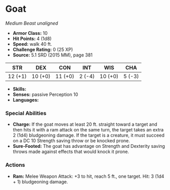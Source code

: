 # Goat

*Medium* *Beast* *unaligned*

- **Armor Class:** 10
- **Hit Points:** 4 (1d8)
- **Speed:** walk 40 ft.
- **Challenge Rating:** 0 (25 XP)
- **Source:** 5.1 SRD (2015 MM), page 381

| STR | DEX | CON | INT | WIS | CHA |
| --- | --- | --- | --- | --- | --- |
| 12 (+1) | 10 (+0) | 11 (+0) | 2 (-4) | 10 (+0) | 5 (-3) |

- **Skills:** 
- **Senses:** passive Perception 10
- **Languages:** 

### Special Abilities

- **Charge:** If the goat moves at least 20 ft. straight toward a target and then hits it with a ram attack on the same turn, the target takes an extra 2 (1d4) bludgeoning damage. If the target is a creature, it must succeed on a DC 10 Strength saving throw or be knocked prone.
- **Sure-Footed:** The goat has advantage on Strength and Dexterity saving throws made against effects that would knock it prone.

### Actions

- **Ram:** Melee Weapon Attack: +3 to hit, reach 5 ft., one target. Hit: 3 (1d4 + 1) bludgeoning damage.


